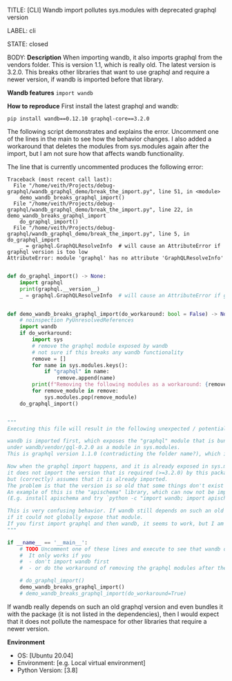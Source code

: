 TITLE:
[CLI] Wandb import pollutes sys.modules with deprecated graphql version

LABEL:
cli

STATE:
closed

BODY:
**Description**
When importing wandb, it also imports graphql from the vendors folder. This is version 1.1, which is really old. The latest version is 3.2.0. This breaks other libraries that want to use graphql and require a newer version, if wandb is imported before that library.

**Wandb features**
`import wandb`

**How to reproduce**
First install the latest graphql and wandb:

```
pip install wandb==0.12.10 graphql-core==3.2.0
```

The following script demonstrates and explains the error. 
Uncomment one of the lines in the main to see how the behavior changes. I also added a workaround that deletes the modules from sys.modules again after the import, but I am not sure how that affects wandb functionality.

The line that is currently uncommented produces the following error:
```
Traceback (most recent call last):
  File "/home/veith/Projects/debug-graphql/wandb_graphql_demo/break_the_import.py", line 51, in <module>
    demo_wandb_breaks_graphql_import()
  File "/home/veith/Projects/debug-graphql/wandb_graphql_demo/break_the_import.py", line 22, in demo_wandb_breaks_graphql_import
    do_graphql_import()
  File "/home/veith/Projects/debug-graphql/wandb_graphql_demo/break_the_import.py", line 5, in do_graphql_import
    _ = graphql.GraphQLResolveInfo  # will cause an AttributeError if graphql version is too low
AttributeError: module 'graphql' has no attribute 'GraphQLResolveInfo'
```

```python

def do_graphql_import() -> None:
    import graphql
    print(graphql.__version__)
    _ = graphql.GraphQLResolveInfo  # will cause an AttributeError if graphql version is too low


def demo_wandb_breaks_graphql_import(do_workaround: bool = False) -> None:
    # noinspection PyUnresolvedReferences
    import wandb
    if do_workaround:
        import sys
        # remove the graphql module exposed by wandb
        # not sure if this breaks any wandb functionality
        remove = []
        for name in sys.modules.keys():
            if "graphql" in name:
                remove.append(name)
        print(f"Removing the following modules as a workaround: {remove}")
        for remove_module in remove:
            sys.modules.pop(remove_module)
    do_graphql_import()


"""
Executing this file will result in the following unexpected / potentially breaking behavior:

wandb is imported first, which exposes the "graphql" module that is bundled with wandb
under wandb/vendor/gql-0.2.0 as a module in sys.modules.
This is graphql version 1.1.0 (contradicting the folder name?), which is really old. The latest version in 3.2.0.

Now when the graphql import happens, and it is already exposed in sys.modules from wandb,
it does not import the version that is required (>=3.2.0) by this package,
but (correctly) assumes that it is already imported.
The problem is that the version is so old that some things don't exist anymore, which breaks 3rd party libraries.
An example of this is the "apischema" library, which can now not be imported any more if wandb is imported first.
(E.g. install apischema and try `python -c "import wandb; import apischema"`)

This is very confusing behavior. If wandb still depends on such an old version of graphql, it would be great
if it could not globally expose that module.
If you first import graphql and then wandb, it seems to work, but I am not sure if wandb can handle the newer version.
"""

if __name__ == '__main__':
    # TODO Uncomment one of these lines and execute to see that wandb overwrites the graphql import
    #  It only works if you
    #  - don't import wandb first
    #  - or do the workaround of removing the graphql modules after the wandb import

    # do_graphql_import()
    demo_wandb_breaks_graphql_import()
    # demo_wandb_breaks_graphql_import(do_workaround=True)


```

If wandb really depends on such an old graphql version and even bundles it with the package (it is not listed in the dependencies), then I would expect that it does not pollute the namespace for other libraries that require a newer version.

**Environment**
- OS: [Ubuntu 20.04]
- Environment: [e.g. Local virtual environment]
- Python Version: [3.8]


